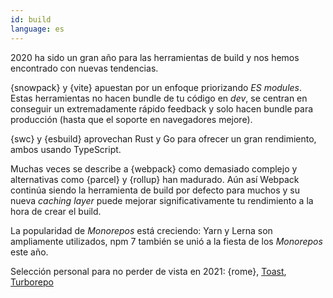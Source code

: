 ```yaml
---
id: build  
language: es
---
```


2020 ha sido un gran año para las herramientas de build y nos hemos encontrado con nuevas tendencias.

{snowpack} y {vite} apuestan por un enfoque priorizando *ES modules*. Estas herramientas no hacen bundle de tu código en *dev*, se centran en conseguir un extremadamente rápido feedback y solo hacen bundle para producción (hasta que el soporte en navegadores mejore).

{swc} y {esbuild} aprovechan Rust y Go para ofrecer un gran rendimiento, ambos usando TypeScript.

Muchas veces se describe a {webpack} como demasiado complejo y alternativas como {parcel} y {rollup} han madurado. Aún así Webpack continúa siendo la herramienta de build por defecto para muchos y su nueva *caching layer* puede mejorar significativamente tu rendimiento a la hora de crear el build.


La popularidad de *Monorepos* está creciendo: Yarn y Lerna son ampliamente utilizados, npm 7 también se unió a la fiesta de los *Monorepos* este año.

Selección personal para no perder de vista en 2021: {rome}, [Toast](https://toast.dev), [Turborepo](https://turborepo.com)